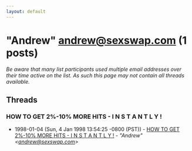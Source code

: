 ```yaml
---
layout: default
---
```


# "Andrew" <andrew@sexswap.com> (1 posts)

_Be aware that many list participants used multiple email addresses over their time active on the list. As such this page may not contain all threads available._

## Threads

### HOW TO GET 2%-10% MORE HITS - I N S T A N T L Y !
+ 1998-01-04 (Sun, 4 Jan 1998 13:54:25 -0800 (PST)) - [HOW TO GET 2%-10% MORE HITS - I N S T A N T L Y !](/archive/1998/01/18cd866b168ba0c0c8537f31f002dfcb6e647187bdb02bf69cfe65951b993a76) - _"Andrew" \<andrew@sexswap.com\>_

